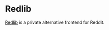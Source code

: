 # Redlib

[Redlib](https://github.com/redlib-org/redlib) is a private alternative frontend for Reddit.

